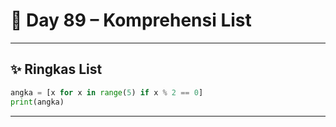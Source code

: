 # 🐍 Day 89 – Komprehensi List

---

## ✨ Ringkas List

```python
angka = [x for x in range(5) if x % 2 == 0]
print(angka)
```

---
